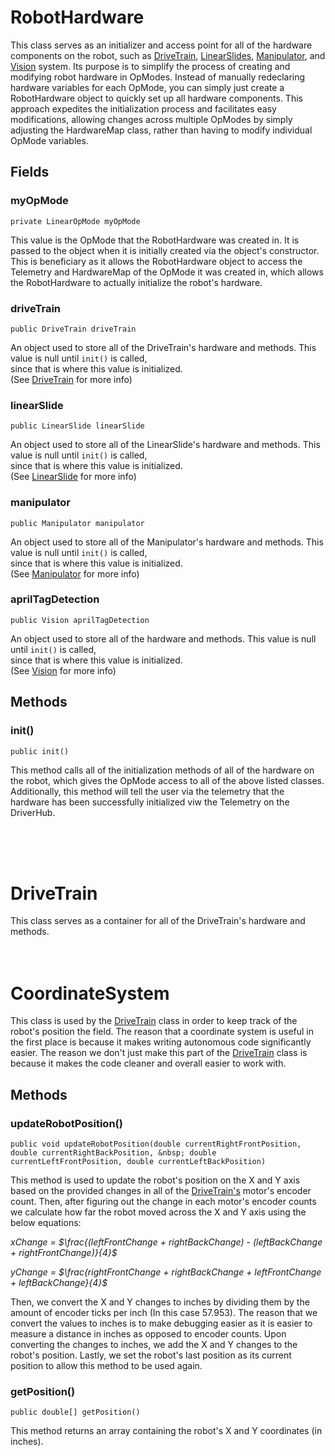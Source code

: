 # RobotHardware #
This class serves as an initializer and access point for all of the hardware components on the robot, such as
[DriveTrain][1], [LinearSlides][2], [Manipulator][3], and [Vision][4] system. Its purpose is to simplify the process
of creating and modifying robot hardware in OpModes. Instead of manually redeclaring hardware variables for each
OpMode, you can simply just create a RobotHardware object to quickly set up all hardware components. This approach
expedites the initialization process and facilitates easy modifications, allowing changes across multiple
OpModes by simply adjusting the HardwareMap class, rather than having to modify individual OpMode variables.

## Fields ##
### myOpMode ###
`private LinearOpMode myOpMode`

This value is the OpMode that the RobotHardware was created in. It is passed to the object when it is initially created
via the object's constructor. This is beneficiary as it allows the RobotHardware object to access the Telemetry and
HardwareMap of the OpMode it was created in, which allows the RobotHardware to actually initialize the robot's hardware.

### driveTrain ###
`public DriveTrain driveTrain`

An object used to store all of the DriveTrain's hardware and methods. This value is null until `init()` is called,  
since that is where this value is initialized.  
(See [DriveTrain](#driveTrainClassRef) for more info)

### linearSlide ###
`public LinearSlide linearSlide`

An object used to store all of the LinearSlide's hardware and methods. This value is null until `init()` is called,  
since that is where this value is initialized.  
(See [LinearSlide](#linearSlideClassRef) for more info)

### manipulator ###
`public Manipulator manipulator`

An object used to store all of the Manipulator's hardware and methods. This value is null until `init()` is called,  
since that is where this value is initialized.  
(See [Manipulator](#manipulatorClassReff) for more info)

### aprilTagDetection ###
`public Vision aprilTagDetection`

An object used to store all of the  hardware and methods. This value is null until `init()` is called,  
since that is where this value is initialized.  
(See [Vision](#visionClassRef) for more info)
## Methods ##
### init() ###
`public init()`

This method calls all of the initialization methods of all of the hardware on the robot, which gives the OpMode
access to all of the above listed classes. Additionally, this method will tell the user via the telemetry that
the hardware has been successfully initialized viw the Telemetry on the DriverHub.

<br/>
<br/>
<br/>

<div id="driveTrainClassRef"></div>

# DriveTrain #
This class serves as a container for all of the DriveTrain's hardware and methods.
<br/>
<br/>
<br/>

# CoordinateSystem #
This class is used by the [DriveTrain][1] class in order to keep track of the robot's position the field.
The reason that a coordinate system is useful in the first place is because it makes writing autonomous code
significantly easier. The reason we don't just make this part of the [DriveTrain][1] class is because it makes the
code cleaner and overall easier to work with.

## Methods ##
### updateRobotPosition() ###
`public void updateRobotPosition(double currentRightFrontPosition, double currentRightBackPosition,
&nbsp; double currentLeftFrontPosition, double currentLeftBackPosition)`

This method is used to update the robot's position on the X and Y axis based on the provided changes in
all of the [DriveTrain's][1] motor's encoder count. Then, after figuring out the change in each motor's
encoder counts we calculate how far the robot moved across the X and Y axis using the below equations:

*xChange = $\frac{(leftFrontChange + rightBackChange) - (leftBackChange + rightFrontChange)}{4}$*

*yChange = $\frac{rightFrontChange + rightBackChange + leftFrontChange + leftBackChange}{4}$*

Then, we convert the X and Y changes to inches by dividing them by the amount of encoder ticks per inch
(In this case 57.953). The reason that we convert the values to inches is to make debugging easier as it is easier
to measure a distance in inches as opposed to encoder counts. Upon converting the changes to inches, we add the X and
Y changes to the robot's position. Lastly, we set the robot's last position as its current position to allow this
method to be used again.

### getPosition() ###
`public double[] getPosition()`

This method returns an array containing the robot's X and Y coordinates (in inches).

[1]: RobotSystems/Subsystems/DriveTrain.java
[1.1]: RobotSystems/Subsystems/SubsystemEnums/DriveMode.java
[2]: RobotSystems/Subsystems/LinearSlides.java
[2.1]: RobotSystems/Subsystems/SubsystemEnums/LinearSlideStage.java
[3]: RobotSystems/Subsystems/Manipulator.java
[4]: RobotSystems/Subsystems/Vision.java